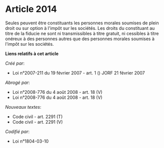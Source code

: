# Article 2014

Seules peuvent être constituants les personnes morales soumises de plein droit ou sur option à l'impôt sur les sociétés. Les
droits du constituant au titre de la fiducie ne sont ni transmissibles à titre gratuit, ni cessibles à titre onéreux à des
personnes autres que des personnes morales soumises à l'impôt sur les sociétés.

**Liens relatifs à cet article**

_Créé par_:

  - Loi n°2007-211 du 19 février 2007 - art. 1 () JORF 21 février 2007

_Abrogé par_:

  - Loi n°2008-776  du 4 août 2008 - art. 18 (V)
  - Loi n°2008-776 du 4 août 2008 - art. 18 (V)

_Nouveaux textes_:

  - Code civil - art. 2291 (T)
  - Code civil - art. 2291 (V)

_Codifié par_:

  - Loi n°1804-03-10
